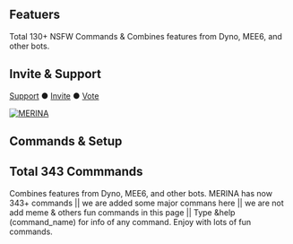 ## Featuers
Total 130+ NSFW Commands & Combines features from Dyno, MEE6, and other bots.

## Invite & Support
[Support](https://discord.gg/9vjQSMj2zm) ● [Invite](https://top.gg/bot/778968394782212168) ● [Vote](https://top.gg/bot/778968394782212168)

<a href="https://top.gg/bot/778968394782212168">
    <img src="https://top.gg/api/widget/778968394782212168.svg" alt="MERINA" />
</a>

<html><body>
<div class="ic-container">
    <h2>Commands & Setup</h2>
   <h2>Total 343 Commmands</h2>
  <dr>Combines features from Dyno, MEE6, and other bots. MERINA has now 343+ commands || we are added some major commans here || we are not add meme & others fun commands in this page || Type &help (command_name) for info of any command. Enjoy with lots of fun commands.</dr>
               <table class="table table-bordered">           
